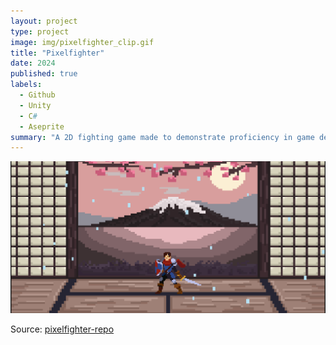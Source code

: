 ```yaml
---
layout: project
type: project
image: img/pixelfighter_clip.gif
title: "Pixelfighter"
date: 2024
published: true
labels:
  - Github
  - Unity
  - C#
  - Aseprite
summary: "A 2D fighting game made to demonstrate proficiency in game development"
---
```


<img class="img-fluid" src="../img/pixelfighter pic.png">

Source: <a href="[https://github.com/jogarces/ics-313-text-game](https://github.com/darriusdacquel/PixelFighter)"><i class="large github icon "></i>pixelfighter-repo</a>
